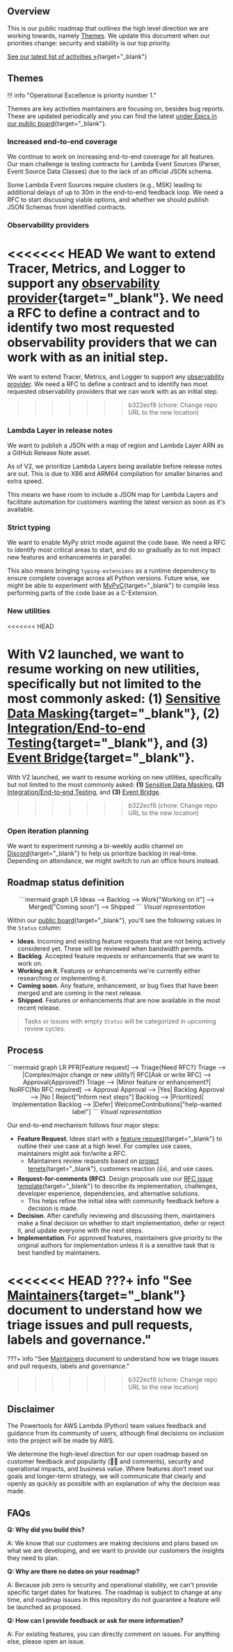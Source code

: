 <!-- markdownlint-disable MD043 -->

## Overview

This is our public roadmap that outlines the high level direction we are working towards, namely [Themes](#themes). We update this document when our priorities change: security and stability is our top priority.

[See our latest list of activities »](https://github.com/orgs/awslabs/projects/51/views/1?query=is%3Aopen+sort%3Aupdated-desc){target="_blank"}

## Themes

!!! info "Operational Excellence is priority number 1."

Themes are key activities maintainers are focusing on, besides bug reports. These are updated periodically and you can find the latest [under Epics in our public board](https://github.com/orgs/awslabs/projects/51/views/11?query=is%3Aopen+sort%3Aupdated-desc){target="_blank"}.

### Increased end-to-end coverage

We continue to work on increasing end-to-end coverage for all features. Our main challenge is testing contracts for Lambda Event Sources (Parser, Event Source Data Classes) due to the lack of an official JSON schema.

Some Lambda Event Sources require clusters (e.g., MSK) leading to additional delays of up to 30m in the end-to-end feedback loop. We need a RFC to start discussing viable options, and whether we should publish JSON Schemas from identified contracts.

### Observability providers

<<<<<<< HEAD
We want to extend Tracer, Metrics, and Logger to support any [observability provider](https://github.com/awslabs/aws-lambda-powertools-python/issues/1433){target="_blank"}. We need a RFC to define a contract and to identify two most requested observability providers that we can work with as an initial step.
=======
We want to extend Tracer, Metrics, and Logger to support any [observability provider](https://github.com/aws-powertools/lambda-python/issues/1433). We need a RFC to define a contract and to identify two most requested observability providers that we can work with as an initial step.
>>>>>>> b322ecf8 (chore: Change repo URL to the new location)

### Lambda Layer in release notes

We want to publish a JSON with a map of region and Lambda Layer ARN as a GitHub Release Note asset.

As of V2, we prioritize Lambda Layers being available before release notes are out. This is due to X86 and ARM64 compilation for smaller binaries and extra speed.

This means we have room to include a JSON map for Lambda Layers and facilitate automation for customers wanting the latest version as soon as it's available.

### Strict typing

We want to enable MyPy strict mode against the code base. We need a RFC to identify most critical areas to start, and do so gradually as to not impact new features and enhancements in parallel.

This also means bringing `typing-extensions` as a runtime dependency to ensure complete coverage across all Python versions. Future wise, we might be able to experiment with [MyPyC](https://github.com/mypyc/mypyc){target="_blank"} to compile less performing parts of the code base as a C-Extension.

### New utilities
<<<<<<< HEAD
<!-- markdownlint-disable MD013 -->
With V2 launched, we want to resume working on new utilities, specifically but not limited to the most commonly asked: **(1)** [Sensitive Data Masking](https://github.com/awslabs/aws-lambda-powertools-python/issues/1173){target="_blank"}, **(2)** [Integration/End-to-end Testing](https://github.com/awslabs/aws-lambda-powertools-python/issues/1169){target="_blank"}, and **(3)** [Event Bridge](https://github.com/awslabs/aws-lambda-powertools-python/issues/1168){target="_blank"}.
=======

With V2 launched, we want to resume working on new utilities, specifically but not limited to the most commonly asked: **(1)** [Sensitive Data Masking](https://github.com/aws-powertools/lambda-python/issues/1173), **(2)** [Integration/End-to-end Testing](https://github.com/aws-powertools/lambda-python/issues/1169), and **(3)** [Event Bridge](https://github.com/aws-powertools/lambda-python/issues/1168).
>>>>>>> b322ecf8 (chore: Change repo URL to the new location)

### Open iteration planning

We want to experiment running a bi-weekly audio channel on [Discord](https://discord.gg/B8zZKbbyET){target="_blank"} to help us prioritize backlog in real-time. Depending on attendance, we might switch to run an office hours instead.

## Roadmap status definition

<center>
```mermaid
graph LR
    Ideas --> Backlog --> Work["Working on it"] --> Merged["Coming soon"] --> Shipped
```
<i>Visual representation</i>
</center>

Within our [public board](https://github.com/orgs/awslabs/projects/51/views/1?query=is%3Aopen+sort%3Aupdated-desc){target="_blank"}, you'll see the following values in the `Status` column:

* **Ideas**. Incoming and existing feature requests that are not being actively considered yet. These will be reviewed when bandwidth permits.
* **Backlog**. Accepted feature requests or enhancements that we want to work on.
* **Working on it**. Features or enhancements we're currently either researching or implementing it.
* **Coming soon**. Any feature, enhancement, or bug fixes that have been merged and are coming in the next release.
* **Shipped**. Features or enhancements that are now available in the most recent release.

> Tasks or issues with empty `Status` will be categorized in upcoming review cycles.

## Process

<center>
```mermaid
graph LR
    PFR[Feature request] --> Triage{Need RFC?}
    Triage --> |Complex/major change or new utility?| RFC[Ask or write RFC] --> Approval{Approved?}
    Triage --> |Minor feature or enhancement?| NoRFC[No RFC required] --> Approval
    Approval --> |Yes| Backlog
    Approval --> |No | Reject["Inform next steps"]
    Backlog --> |Prioritized| Implementation
    Backlog --> |Defer| WelcomeContributions["help-wanted label"]
```
<i>Visual representation</i>
</center>

Our end-to-end mechanism follows four major steps:

* **Feature Request**. Ideas start with a [feature request](https://github.com/aws-powertools/lambda-python/issues/new?assignees=&labels=feature-request%2Ctriage&template=feature_request.yml&title=Feature+request%3A+TITLE){target="_blank"} to outline their use case at a high level. For complex use cases, maintainers might ask for/write a RFC.
    * Maintainers review requests based on [project tenets](index.md#tenets){target="_blank"}, customers reaction (👍), and use cases.
* **Request-for-comments (RFC)**. Design proposals use our [RFC issue template](https://github.com/aws-powertools/lambda-python/issues/new?assignees=&labels=RFC%2Ctriage&template=rfc.yml&title=RFC%3A+TITLE){target="_blank"} to describe its implementation, challenges, developer experience, dependencies, and alternative solutions.
    * This helps refine the initial idea with community feedback before a decision is made.
* **Decision**. After carefully reviewing and discussing them, maintainers make a final decision on whether to start implementation, defer or reject it, and update everyone with the next steps.
* **Implementation**. For approved features, maintainers give priority to the original authors for implementation unless it is a sensitive task that is best handled by maintainers.

<<<<<<< HEAD
???+ info "See [Maintainers](https://github.com/awslabs/aws-lambda-powertools-python/blob/develop/MAINTAINERS.md){target="_blank"} document to understand how we triage issues and pull requests, labels and governance."
=======
???+ info "See [Maintainers](https://github.com/aws-powertools/lambda-python/blob/develop/MAINTAINERS.md) document to understand how we triage issues and pull requests, labels and governance."
>>>>>>> b322ecf8 (chore: Change repo URL to the new location)

## Disclaimer

The Powertools for AWS Lambda (Python) team values feedback and guidance from its community of users, although final decisions on inclusion into the project will be made by AWS.

We determine the high-level direction for our open roadmap based on customer feedback and popularity (👍🏽 and comments), security and operational impacts, and business value. Where features don’t meet our goals and longer-term strategy, we will communicate that clearly and openly as quickly as possible with an explanation of why the decision was made.

## FAQs

**Q: Why did you build this?**

A: We know that our customers are making decisions and plans based on what we are developing, and we want to provide our customers the insights they need to plan.

**Q: Why are there no dates on your roadmap?**

A: Because job zero is security and operational stability, we can't provide specific target dates for features. The roadmap is subject to change at any time, and roadmap issues in this repository do not guarantee a feature will be launched as proposed.

**Q: How can I provide feedback or ask for more information?**

A: For existing features, you can directly comment on issues. For anything else, please open an issue.
